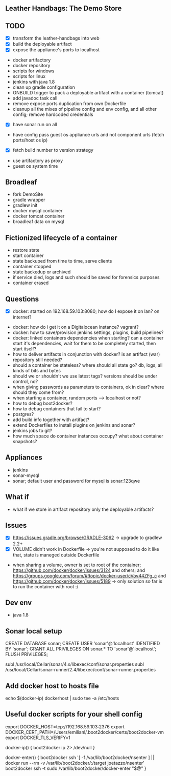 Leather Handbags: The Demo Store
----------------------------------

TODO
-------
- [x] transform the leather-handbags into web
- [x] build the deployable artifact
- [x] expose the appliance's ports to localhost
- docker artifactory
- docker repository
- scripts for windows
- scripts for linux
- jenkins with java 1.8
- clean up gradle configuration
- ONBUILD trigger to pack a deployable artifact with a container (tomcat)
- add javadoc task call
- remove expose ports duplication from own Dockerfile
- cleanup all the mixes of pipeline config and env config, and all other config; remove hardcoded credentials
- [x] have sonar run on all
- have config pass guest os appliance urls and not component urls (fetch ports/host os ip)
- [x] fetch build number to version strategy
- use artifactory as proxy
- guest os system time

Broadleaf
----------
- fork DemoSite
- gradle wrapper
- gradlew init
- docker mysql container
- docker tomcat container
- broadleaf data on mysql

Fictionized lifecycle of a container
--------------------------------------
- restore state
- start container
- state backuped from time to time, serve clients
- container stopped
- state backedup or archived
- if service died, logs and such should be saved for forensics purposes
- container erased

Questions
-----------
- [x] docker: started on 192.168.59.103:8080; how do I expose it on lan? on internet?
- docker: how do i get it on a Digitalocean instance? vagrant?
- docker: how to save/provision jenkins settings, plugins, build pipelines?
- docker: linked containers dependencies when starting? can a container start it's dependencies, wait for them to be completely started, then start itself?
- how to deliver artifacts in conjunction with docker? is an artifact (war) repository still needed?
- should a container be stateless? where should all state go? db, logs, all kinds of bits and bytes
- should we or shouldn't we use latest tags? versions should be under control, no?
- when giving passwords as parameters to containers, ok in clear? where should they come from?
- when starting a container, random ports --> localhost or not?
- how to debug boot2docker? 
- how to debug containers that fail to start?
- postgres?
- add build info together with artifact?
- extend Dockerfiles to install plugins on jenkins and sonar?
- jenkins jobs to git?
- how much space do container instances occupy? what about container snapshots?

Appliances
--------------------------
- jenkins
- sonar-mysql
- sonar; default user and password for mysql is sonar:123qwe

What if
---------
- what if we store in artifact repository only the deployable artifacts?

Issues
-------------
- [x] https://issues.gradle.org/browse/GRADLE-3062 -> upgrade to gradlew 2.2+
- [x] VOLUME didn't work in Dockerfile -> you're not supposed to do it like that, state is maneged outside Dockerfile
- when sharing a volume, owner is set to root of the container; https://github.com/docker/docker/issues/3124 and others;
  and https://groups.google.com/forum/#!topic/docker-user/cVov44ZFg_c and https://github.com/docker/docker/issues/5189
  -> only solution so far is to run the container with root :/

Dev env
--------
- java 1.8

Sonar local setup
------------------
CREATE DATABASE sonar;
CREATE USER 'sonar'@'localhost' IDENTIFIED BY 'sonar';
GRANT ALL PRIVILEGES ON sonar.* TO 'sonar'@'localhost';
FLUSH PRIVILEGES;

subl /usr/local/Cellar/sonar/4.x/libexec/conf/sonar.properties
subl /usr/local/Cellar/sonar-runner/2.4/libexec/conf/sonar-runner.properties

Add docker host to hosts file
------------------------------
echo $(docker-ip) dockerhost | sudo tee -a /etc/hosts

Useful docker scripts for your shell config
-------------------------------------------------
export DOCKER_HOST=tcp://192.168.59.103:2376
export DOCKER_CERT_PATH=/Users/emilianl/.boot2docker/certs/boot2docker-vm
export DOCKER_TLS_VERIFY=1

docker-ip() {
  boot2docker ip 2> /dev/null
}

docker-enter() {
  boot2docker ssh '[ -f /var/lib/boot2docker/nsenter ] || docker run --rm -v /var/lib/boot2docker/:/target jpetazzo/nsenter'
  boot2docker ssh -t sudo /var/lib/boot2docker/docker-enter "$@"
}

